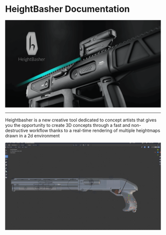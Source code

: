 # HeightBasher Documentation

![HeightBasher Cover](img/cover.png)

----

Heightbasher is a new creative tool dedicated to concept artists that gives you the opportunity to create 3D concepts through a fast and non-destructive workflow thanks to a real-time rendering of multiple heightmaps drawn in a 2d environment

![HeightBasher About](img/HB_05.gif)